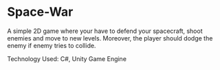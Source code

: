 # Space-War
A simple 2D game where your have to defend your spacecraft, shoot enemies and move to new levels. 
Moreover, the player should dodge the enemy if enemy tries to collide.  

Technology Used:
C#, Unity Game Engine
